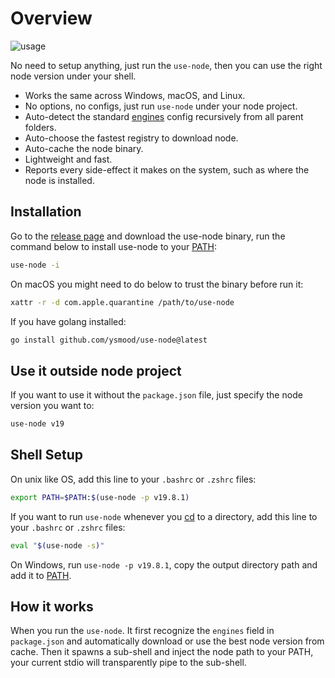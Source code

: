 # Overview

![usage](https://user-images.githubusercontent.com/1415488/229589650-c4112b86-f533-4205-a48f-44e88ebbc214.svg)

No need to setup anything, just run the `use-node`, then you can use the right node version under your shell.

- Works the same across Windows, macOS, and Linux.
- No options, no configs, just run `use-node` under your node project.
- Auto-detect the standard [engines](https://docs.npmjs.com/cli/v9/configuring-npm/package-json#engines) config recursively from all parent folders.
- Auto-choose the fastest registry to download node.
- Auto-cache the node binary.
- Lightweight and fast.
- Reports every side-effect it makes on the system, such as where the node is installed.

## Installation

Go to the [release page](https://github.com/ysmood/use-node/releases) and download the use-node binary, run the command below to install use-node to your [PATH]:

```bash
use-node -i
```

On macOS you might need to do below to trust the binary before run it:

```bash
xattr -r -d com.apple.quarantine /path/to/use-node
```

If you have golang installed:

```bash
go install github.com/ysmood/use-node@latest
```

## Use it outside node project

If you want to use it without the `package.json` file, just specify the node version you want to:

```bash
use-node v19
```

## Shell Setup

On unix like OS, add this line to your `.bashrc` or `.zshrc` files:

```bash
export PATH=$PATH:$(use-node -p v19.8.1)
```

If you want to run `use-node` whenever you [cd](<https://en.wikipedia.org/wiki/Cd_(command)>) to a directory, add this line to your `.bashrc` or `.zshrc` files:

```bash
eval "$(use-node -s)"
```

On Windows, run `use-node -p v19.8.1`, copy the output directory path and add it to [PATH].

## How it works

When you run the `use-node`. It first recognize the `engines` field in `package.json` and automatically download or use the best node version from cache.
Then it spawns a sub-shell and inject the node path to your PATH, your current stdio will transparently pipe to the sub-shell.

[path]: https://en.wikipedia.org/wiki/PATH_(variable)
